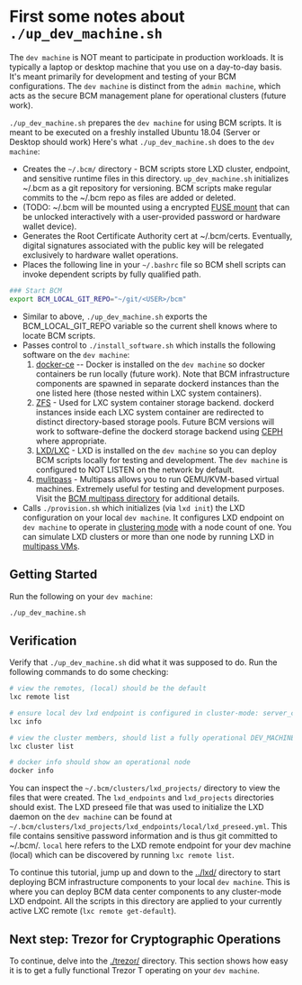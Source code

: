 
# First some notes about `./up_dev_machine.sh`

The `dev machine` is NOT meant to participate in production workloads. It is typically a laptop or desktop machine that you use on a day-to-day basis. It's meant primarily for development and testing of your BCM configurations. The `dev machine` is distinct from the `admin machine`, which acts as the secure BCM management plane for operational clusters (future work).

`./up_dev_machine.sh` prepares the `dev machine` for using BCM scripts. It is meant to be executed on a freshly installed Ubuntu 18.04 (Server or Desktop should work) Here's what `./up_dev_machine.sh` does to the `dev machine`:

* Creates the `~/.bcm/` directory - BCM scripts store LXD cluster, endpoint, and sensitive runtime files in this directory. `up_dev_machine.sh` initializes ~/.bcm as a git repository for versioning. BCM scripts make regular commits to the ~/.bcm repo as files are added or deleted.
* (TODO:  ~/.bcm will be mounted using a encrypted [FUSE mount](https://github.com/netheril96/securefs) that can be unlocked interactively with a user-provided password or hardware wallet device).
* Generates the Root Certificate Authority cert at ~/.bcm/certs. Eventually, digital signatures associated with the public key will be relegated exclusively to hardware wallet operations.
* Places the following line in your `~/.bashrc` file so BCM shell scripts can invoke dependent scripts by fully qualified path.

```bash
### Start BCM
export BCM_LOCAL_GIT_REPO="~/git/<USER>/bcm"
```
* Similar to above, `./up_dev_machine.sh` exports the BCM_LOCAL_GIT_REPO variable so the current shell knows where to locate BCM scripts.
* Passes control to `./install_software.sh` which installs the following software on the `dev machine`:
  1. [docker-ce](https://docs.docker.com/install/linux/docker-ce/ubuntu/) -- Docker is installed on the `dev machine` so docker containers be run locally (future work). Note that BCM infrastructure components are spawned in separate dockerd instances than the one listed here (those nested within LXC system containers).
  2. [ZFS](https://en.wikipedia.org/wiki/ZFS) - Used for LXC system container storage backend. dockerd instances inside each LXC system container are redirected to distinct directory-based storage pools. Future BCM versions will work to software-define the dockerd storage backend using [CEPH](https://en.wikipedia.org/wiki/Ceph_(software)) where appropriate.
  3. [LXD/LXC](https://linuxcontainers.org/lxd/introduction/) - LXD is installed on the `dev machine` so you can deploy BCM scripts locally for testing and development. The `dev machine` is configured to NOT LISTEN on the network by default.
  4. [mulitpass](https://github.com/CanonicalLtd/multipass) - Multipass allows you to run QEMU/KVM-based virtual machines. Extremely useful for testing and development purposes. Visit the [BCM multipass directory](../multipass/) for additional details.
* Calls `./provision.sh` which initializes (via `lxd init`) the LXD configuration on your local `dev machine`. It configures LXD endpoint on `dev machine` to operate in [clustering mode](https://lxd.readthedocs.io/en/latest/clustering/) with a node count of one. You can simulate LXD clusters or more than one node by running LXD in [multipass VMs](../multipass/).


## Getting Started

Run the following on your `dev machine`:

```bash
./up_dev_machine.sh
```

## Verification

Verify that `./up_dev_machine.sh` did what it was supposed to do. Run the following commands to do some checking:

```bash
# view the remotes, (local) should be the default
lxc remote list

# ensure local dev lxd endpoint is configured in cluster-mode: server_clustered SHOULD be 'true'
lxc info

# view the cluster members, should list a fully operational DEV_MACHINE listening at https://127.0.0.1:8443
lxc cluster list

# docker info should show an operational node
docker info
```

You can inspect the `~/.bcm/clusters/lxd_projects/` directory to view the files that were created. The `lxd_endpoints` and `lxd_projects` directories should exist. The LXD preseed file that was used to initialize the LXD daemon on the `dev machine` can be found at `~/.bcm/clusters/lxd_projects/lxd_endpoints/local/lxd_preseed.yml`. This file contains sensitive password information and is thus git committed to ~/.bcm/.  `local` here refers to the LXD remote endpoint for your dev machine (local) which can be discovered by running `lxc remote list`.

To continue this tutorial, jump up and down to the [../lxd/](../lxd/) directory to start deploying BCM infrastructure components to your local `dev machine`. This is where you can deploy BCM data center components to any cluster-mode LXD endpoint. All the scripts in this directory are applied to your currently active LXC remote (`lxc remote get-default`).

## Next step: Trezor for Cryptographic Operations

To continue, delve into the [./trezor/](./trezor/) directory. This section shows how easy it is to get a fully functional Trezor T operating on your `dev machine`.
